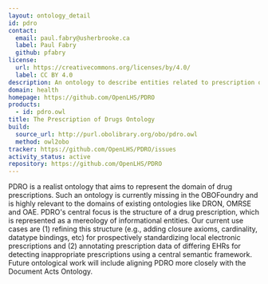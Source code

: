 ```yaml
---
layout: ontology_detail
id: pdro
contact:
  email: paul.fabry@usherbrooke.ca
  label: Paul Fabry
  github: pfabry
license:
  url: https://creativecommons.org/licenses/by/4.0/
  label: CC BY 4.0
description: An ontology to describe entities related to prescription of drugs
domain: health
homepage: https://github.com/OpenLHS/PDRO
products:
  - id: pdro.owl
title: The Prescription of Drugs Ontology
build:
  source_url: http://purl.obolibrary.org/obo/pdro.owl
  method: owl2obo
tracker: https://github.com/OpenLHS/PDRO/issues
activity_status: active
repository: https://github.com/OpenLHS/PDRO
---
```


PDRO is a realist ontology that aims to represent the domain of drug prescriptions. Such an ontology is currently missing in the OBOFoundry and is highly relevant to the domains of existing ontologies like DRON, OMRSE and OAE. PDRO's central focus is the structure of a drug prescription, which is represented as a mereology of informational entities. Our current use cases are (1) refining this structure (e.g., adding closure axioms, cardinality, datatype bindings, etc) for prospectively standardizing local electronic prescriptions and (2) annotating prescription data of differing EHRs for detecting inappropriate prescriptions using a central semantic framework. Future ontological work will include aligning PDRO more closely with the Document Acts Ontology.
